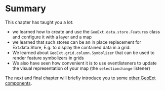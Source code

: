 # Summary

This chapter has taught you a lot:

* we learned how to create and use the `GeoExt.data.store.Features` class and configure it with a layer and a map
* we learned that such stores can be an in place replacement for Ext.data.Store, E.g. to display the contained data in a grid.
* We learned about `GeoExt.grid.column.Symbolizer` that can be used to render feature symbolizers in grids
* We also have seen how convenient it is to use eventlisteners to update the visual representation of your map (the `selectionchange` listener)

The next and final chapter will briefly introduce you to some [other GeoExt components](../other/intro.md).
